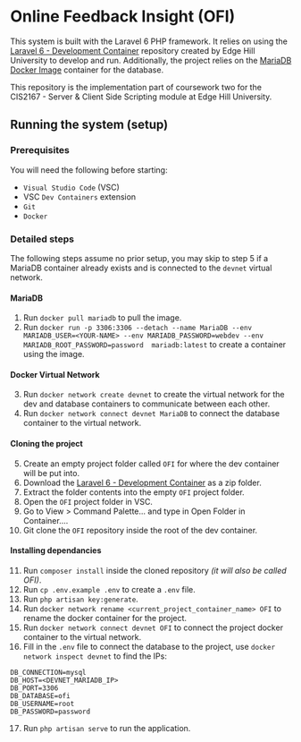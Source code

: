 # Online Feedback Insight (OFI)

This system is built with the Laravel 6 PHP framework. It relies on using the [Laravel 6 - Development Container](https://github.com/Edge-Hill-Univeristy-Web/CIS2167-Laravel-6) repository created by Edge Hill University to develop and run. Additionally, the project relies on the [MariaDB Docker Image](https://hub.docker.com/_/mariadb) container for the database.

This repository is the implementation part of coursework two for the CIS2167 - Server & Client Side Scripting module at Edge Hill University.

## Running the system (setup)

### Prerequisites
You will need the following before starting:
- `Visual Studio Code` (VSC)
- VSC `Dev Containers` extension
- `Git`
- `Docker`

### Detailed steps
The following steps assume no prior setup, you may skip to step 5 if a MariaDB container already exists and is connected to the `devnet` virtual network.

#### MariaDB
1. Run `docker pull mariadb` to pull the image.
2. Run `docker run -p 3306:3306 --detach --name MariaDB --env MARIADB_USER=<YOUR-NAME> --env MARIADB_PASSWORD=webdev --env MARIADB_ROOT_PASSWORD=password  mariadb:latest` to create a container using the image.

#### Docker Virtual Network 
3. Run `docker network create devnet` to create the virtual network for the dev and database containers to communicate between each other.
4. Run `docker network connect devnet MariaDB` to connect the database container to the virtual network.

#### Cloning the project
5. Create an empty project folder called `OFI` for where the dev container will be put into.
6. Download the [Laravel 6 - Development Container](https://github.com/Edge-Hill-Univeristy-Web/CIS2167-Laravel-6) as a zip folder.
7. Extract the folder contents into the empty `OFI` project folder.
8. Open the `OFI` project folder in VSC.
9. Go to View > Command Palette... and type in Open Folder in Container....
10. Git clone the `OFI` repository inside the root of the dev container.

#### Installing dependancies
11. Run `composer install` inside the cloned repository _(it will also be called OFI)_.
12. Run `cp .env.example .env` to create a `.env` file.
13. Run `php artisan key:generate`.
14. Run `docker network rename <current_project_container_name> OFI` to rename the docker container for the project.
15. Run `docker network connect devnet OFI` to connect the project docker container to the virtual network.
16. Fill in the `.env` file to connect the database to the project, use `docker network inspect devnet` to find the IPs:

```
DB_CONNECTION=mysql
DB_HOST=<DEVNET_MARIADB_IP>
DB_PORT=3306
DB_DATABASE=ofi
DB_USERNAME=root
DB_PASSWORD=password 
```

17. Run `php artisan serve` to run the application.
